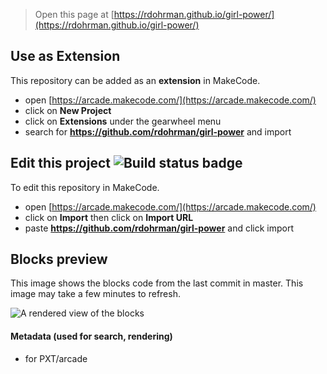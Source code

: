  


> Open this page at [https://rdohrman.github.io/girl-power/](https://rdohrman.github.io/girl-power/)

## Use as Extension

This repository can be added as an **extension** in MakeCode.

* open [https://arcade.makecode.com/](https://arcade.makecode.com/)
* click on **New Project**
* click on **Extensions** under the gearwheel menu
* search for **https://github.com/rdohrman/girl-power** and import

## Edit this project ![Build status badge](https://github.com/rdohrman/girl-power/workflows/MakeCode/badge.svg)

To edit this repository in MakeCode.

* open [https://arcade.makecode.com/](https://arcade.makecode.com/)
* click on **Import** then click on **Import URL**
* paste **https://github.com/rdohrman/girl-power** and click import

## Blocks preview

This image shows the blocks code from the last commit in master.
This image may take a few minutes to refresh.

![A rendered view of the blocks](https://github.com/rdohrman/girl-power/raw/master/.github/makecode/blocks.png)

#### Metadata (used for search, rendering)

* for PXT/arcade
<script src="https://makecode.com/gh-pages-embed.js"></script><script>makeCodeRender("{{ site.makecode.home_url }}", "{{ site.github.owner_name }}/{{ site.github.repository_name }}");</script>

